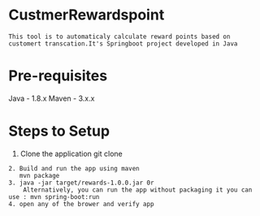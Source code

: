 # CustmerRewardspoint 
    This tool is to automaticaly calculate reward points based on customert transcation.It's Springboot project developed in Java

# Pre-requisites 
   Java - 1.8.x
   Maven - 3.x.x

# Steps to Setup
   1. Clone the application
      git clone 
      
    2. Build and run the app using maven
       mvn package
    3. java -jar target/rewards-1.0.0.jar 0r
        Alternatively, you can run the app without packaging it you can use : mvn spring-boot:run
    4. open any of the brower and verify app
        
